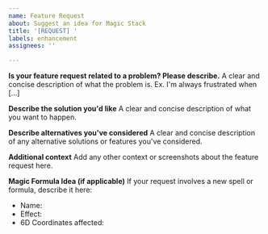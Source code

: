 ```yaml
---
name: Feature Request
about: Suggest an idea for Magic Stack
title: '[REQUEST] '
labels: enhancement
assignees: ''

---
```


**Is your feature request related to a problem? Please describe.**
A clear and concise description of what the problem is. Ex. I'm always frustrated when [...]

**Describe the solution you'd like**
A clear and concise description of what you want to happen.

**Describe alternatives you've considered**
A clear and concise description of any alternative solutions or features you've considered.

**Additional context**
Add any other context or screenshots about the feature request here.

**Magic Formula Idea (if applicable)**
If your request involves a new spell or formula, describe it here:
- Name: 
- Effect:
- 6D Coordinates affected: